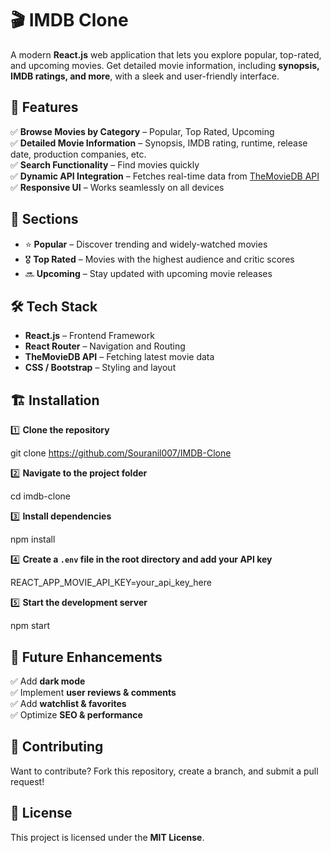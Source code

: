 
# 🎬 IMDB Clone  

A modern **React.js** web application that lets you explore popular, top-rated, and upcoming movies. Get detailed movie information, including **synopsis, IMDB ratings, and more**, with a sleek and user-friendly interface.  

## 🚀 Features  

✅ **Browse Movies by Category** – Popular, Top Rated, Upcoming  
✅ **Detailed Movie Information** – Synopsis, IMDB rating, runtime, release date, production companies, etc.  
✅ **Search Functionality** – Find movies quickly  
✅ **Dynamic API Integration** – Fetches real-time data from [TheMovieDB API](https://www.themoviedb.org/)  
✅ **Responsive UI** – Works seamlessly on all devices  

## 📌 Sections  

- ⭐ **Popular** – Discover trending and widely-watched movies  
- 🎖️ **Top Rated** – Movies with the highest audience and critic scores  
- 🔜 **Upcoming** – Stay updated with upcoming movie releases  

## 🛠️ Tech Stack  

- **React.js** – Frontend Framework  
- **React Router** – Navigation and Routing  
- **TheMovieDB API** – Fetching latest movie data  
- **CSS / Bootstrap** – Styling and layout  

## 🏗️ Installation  

1️⃣ **Clone the repository**  

git clone https://github.com/Souranil007/IMDB-Clone

2️⃣ **Navigate to the project folder**  

cd imdb-clone

3️⃣ **Install dependencies**  

npm install

4️⃣ **Create a `.env` file in the root directory and add your API key**  


REACT_APP_MOVIE_API_KEY=your_api_key_here


5️⃣ **Start the development server**  

npm start



## 🎯 Future Enhancements  

✅ Add **dark mode**  
✅ Implement **user reviews & comments**  
✅ Add **watchlist & favorites**  
✅ Optimize **SEO & performance**  

## 🤝 Contributing  

Want to contribute? Fork this repository, create a branch, and submit a pull request!  

## 📜 License  

This project is licensed under the **MIT License**.  

